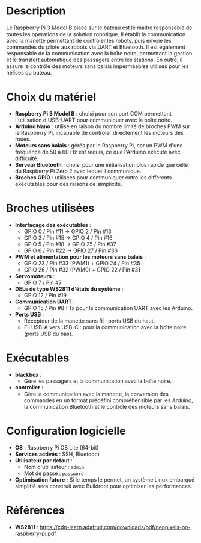 # Description
Le Raspberry Pi 3 Model B placé sur le bateau est le maître responsable de toutes les opérations de la solution robotique. Il établit la communication avec la manette permettant de contrôler les robots, puis envoie les commandes du pilote aux robots via UART et Bluetooth. Il est également responsable de la communication avec la boîte noire, permettant la gestion et le transfert automatique des passagers entre les stations. En outre, il assure le contrôle des moteurs sans balais imperméables utilisés pour les hélices du bateau.

# Choix du matériel
- **Raspberry Pi 3 Model B** : choisi pour son port COM permettant l'utilisation d'USB-UART pour communiquer avec la boîte noire.
- **Arduino Nano** : utilisé en raison du nombre limité de broches PWM sur le Raspberry Pi, incapable de contrôler directement les moteurs des roues.
- **Moteurs sans balais** : gérés par le Raspberry Pi, car un PWM d'une fréquence de 50 à 60 Hz est requis, ce que l'Arduino exécute avec difficulté.
- **Serveur Bluetooth** : choisi pour une initialisation plus rapide que celle du Raspberry Pi Zero 2 avec lequel il communique.
- **Broches GPIO** : utilisées pour communiquer entre les différents exécutables pour des raisons de simplicité.

# Broches utilisées
- **Interfaçage des exécutables** :
  - GPIO 0 / Pin #11 -> GPIO 2 / Pin #13
  - GPIO 3 / Pin #15 -> GPIO 4 / Pin #16
  - GPIO 5 / Pin #18 -> GPIO 25 / Pin #37
  - GPIO 6 / Pin #22 -> GPIO 27 / Pin #36
- **PWM et alimentation pour les moteurs sans balais** :
  - GPIO 23 / Pin #33 (PWM1) + GPIO 24 / Pin #35
  - GPIO 26 / Pin #32 (PWM0) + GPIO 22 / Pin #31
- **Servomoteurs** :
  - GPIO 7 / Pin #7
- **DELs de type WS2811 d'états du système** :
  - GPIO 12 / Pin #19
- **Communication UART** :
  - GPIO 15 / Pin #8 : Tx pour la communication UART avec les Arduino.
- **Ports USB** :
  - Récepteur de la manette sans fil : ports USB du haut.
  - Fil USB-A vers USB-C : pour la communication avec la boîte noire (ports USB du bas).

# Exécutables
- **blackbox** :
  - Gère les passagers et la communication avec la boîte noire.
- **controller** :
  - Gère la communication avec la manette, la conversion des commandes en un format prédéfini compréhensible par les Arduino, la communication Bluetooth et le contrôle des moteurs sans balais.

# Configuration logicielle
- **OS** : Raspberry Pi OS Lite (64-bit)
- **Services activés** : SSH, Bluetooth
- **Utilisateur par défaut** :
  - Nom d'utilisateur : `admin`
  - Mot de passe : `password`
- **Optimisation future** : Si le temps le permet, un système Linux embarqué simplifié sera construit avec Buildroot pour optimiser les performances.

# Références
- **WS2811** : https://cdn-learn.adafruit.com/downloads/pdf/neopixels-on-raspberry-pi.pdf

